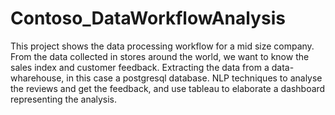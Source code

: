 # Contoso_DataWorkflowAnalysis
This project shows the data processing workflow for a mid size company. From the data collected in stores around the world, we want to know the sales index and customer feedback.  Extracting the data from a data-wharehouse, in this case a postgresql database. NLP techniques to analyse the reviews and get the feedback, and use tableau to elaborate a dashboard representing the analysis.
